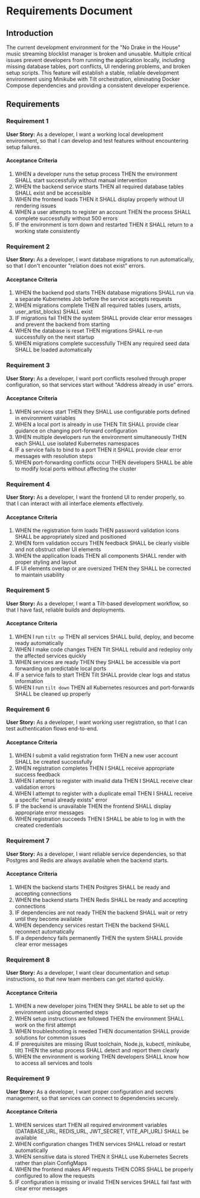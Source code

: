 # Requirements Document

## Introduction

The current development environment for the "No Drake in the House" music streaming blocklist manager is broken and unusable. Multiple critical issues prevent developers from running the application locally, including missing database tables, port conflicts, UI rendering problems, and broken setup scripts. This feature will establish a stable, reliable development environment using Minikube with Tilt orchestration, eliminating Docker Compose dependencies and providing a consistent developer experience.

## Requirements

### Requirement 1

**User Story:** As a developer, I want a working local development environment, so that I can develop and test features without encountering setup failures.

#### Acceptance Criteria

1. WHEN a developer runs the setup process THEN the environment SHALL start successfully without manual intervention
2. WHEN the backend service starts THEN all required database tables SHALL exist and be accessible
3. WHEN the frontend loads THEN it SHALL display properly without UI rendering issues
4. WHEN a user attempts to register an account THEN the process SHALL complete successfully without 500 errors
5. IF the environment is torn down and restarted THEN it SHALL return to a working state consistently

### Requirement 2

**User Story:** As a developer, I want database migrations to run automatically, so that I don't encounter "relation does not exist" errors.

#### Acceptance Criteria

1. WHEN the backend pod starts THEN database migrations SHALL run via a separate Kubernetes Job before the service accepts requests
2. WHEN migrations complete THEN all required tables (users, artists, user_artist_blocks) SHALL exist
3. IF migrations fail THEN the system SHALL provide clear error messages and prevent the backend from starting
4. WHEN the database is reset THEN migrations SHALL re-run successfully on the next startup
5. WHEN migrations complete successfully THEN any required seed data SHALL be loaded automatically

### Requirement 3

**User Story:** As a developer, I want port conflicts resolved through proper configuration, so that services start without "Address already in use" errors.

#### Acceptance Criteria

1. WHEN services start THEN they SHALL use configurable ports defined in environment variables
2. WHEN a local port is already in use THEN Tilt SHALL provide clear guidance on changing port-forward configuration
3. WHEN multiple developers run the environment simultaneously THEN each SHALL use isolated Kubernetes namespaces
4. IF a service fails to bind to a port THEN it SHALL provide clear error messages with resolution steps
5. WHEN port-forwarding conflicts occur THEN developers SHALL be able to modify local ports without affecting the cluster

### Requirement 4

**User Story:** As a developer, I want the frontend UI to render properly, so that I can interact with all interface elements effectively.

#### Acceptance Criteria

1. WHEN the registration form loads THEN password validation icons SHALL be appropriately sized and positioned
2. WHEN form validation occurs THEN feedback SHALL be clearly visible and not obstruct other UI elements
3. WHEN the application loads THEN all components SHALL render with proper styling and layout
4. IF UI elements overlap or are oversized THEN they SHALL be corrected to maintain usability

### Requirement 5

**User Story:** As a developer, I want a Tilt-based development workflow, so that I have fast, reliable builds and deployments.

#### Acceptance Criteria

1. WHEN I run `tilt up` THEN all services SHALL build, deploy, and become ready automatically
2. WHEN I make code changes THEN Tilt SHALL rebuild and redeploy only the affected services quickly
3. WHEN services are ready THEN they SHALL be accessible via port forwarding on predictable local ports
4. IF a service fails to start THEN Tilt SHALL provide clear logs and status information
5. WHEN I run `tilt down` THEN all Kubernetes resources and port-forwards SHALL be cleaned up properly

### Requirement 6

**User Story:** As a developer, I want working user registration, so that I can test authentication flows end-to-end.

#### Acceptance Criteria

1. WHEN I submit a valid registration form THEN a new user account SHALL be created successfully
2. WHEN registration completes THEN I SHALL receive appropriate success feedback
3. WHEN I attempt to register with invalid data THEN I SHALL receive clear validation errors
4. WHEN I attempt to register with a duplicate email THEN I SHALL receive a specific "email already exists" error
5. IF the backend is unavailable THEN the frontend SHALL display appropriate error messages
6. WHEN registration succeeds THEN I SHALL be able to log in with the created credentials

### Requirement 7

**User Story:** As a developer, I want reliable service dependencies, so that Postgres and Redis are always available when the backend starts.

#### Acceptance Criteria

1. WHEN the backend starts THEN Postgres SHALL be ready and accepting connections
2. WHEN the backend starts THEN Redis SHALL be ready and accepting connections
3. IF dependencies are not ready THEN the backend SHALL wait or retry until they become available
4. WHEN dependency services restart THEN the backend SHALL reconnect automatically
5. IF a dependency fails permanently THEN the system SHALL provide clear error messages

### Requirement 8

**User Story:** As a developer, I want clear documentation and setup instructions, so that new team members can get started quickly.

#### Acceptance Criteria

1. WHEN a new developer joins THEN they SHALL be able to set up the environment using documented steps
2. WHEN setup instructions are followed THEN the environment SHALL work on the first attempt
3. WHEN troubleshooting is needed THEN documentation SHALL provide solutions for common issues
4. IF prerequisites are missing (Rust toolchain, Node.js, kubectl, minikube, tilt) THEN the setup process SHALL detect and report them clearly
5. WHEN the environment is working THEN developers SHALL know how to access all services and tools

### Requirement 9

**User Story:** As a developer, I want proper configuration and secrets management, so that services can connect to dependencies securely.

#### Acceptance Criteria

1. WHEN services start THEN all required environment variables (DATABASE_URL, REDIS_URL, JWT_SECRET, VITE_API_URL) SHALL be available
2. WHEN configuration changes THEN services SHALL reload or restart automatically
3. WHEN sensitive data is stored THEN it SHALL use Kubernetes Secrets rather than plain ConfigMaps
4. WHEN the frontend makes API requests THEN CORS SHALL be properly configured to allow the requests
5. IF configuration is missing or invalid THEN services SHALL fail fast with clear error messages